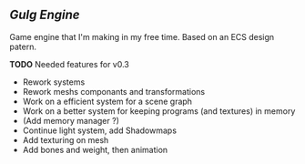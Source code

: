 ***Gulg Engine***
-----------------

Game engine that I'm making in my free time. Based on an ECS design patern.

**TODO**
Needed features for v0.3
* Rework systems
* Rework meshs componants and transformations
* Work on a efficient system for a scene graph
* Work on a better system for keeping programs (and textures) in memory
* (Add memory manager ?)
* Continue light system, add Shadowmaps
* Add texturing on mesh
* Add bones and weight, then animation

